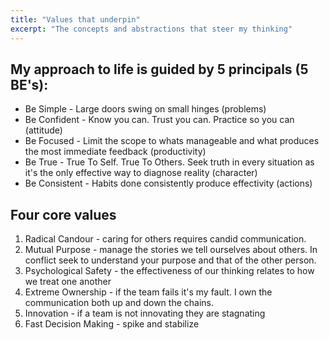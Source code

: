```yaml
---
title: "Values that underpin"
excerpt: "The concepts and abstractions that steer my thinking"
---
```


## My approach to life is guided by 5 principals (5 BE's):
* Be Simple - Large doors swing on small hinges (problems)
* Be Confident - Know you can. Trust you can. Practice so you can (attitude)
* Be Focused - Limit the scope to whats manageable and what produces the most immediate feedback (productivity)
* Be True - True To Self. True To Others. Seek truth in every situation as it's the only effective way to diagnose reality (character)
* Be Consistent - Habits done consistently produce effectivity (actions)

## Four core values
1. Radical Candour - caring for others requires candid communication.
2. Mutual Purpose - manage the stories we tell ourselves about others. In conflict seek to understand your purpose and that of the other person.
3. Psychological Safety - the effectiveness of our thinking relates to how we treat one another
4. Extreme Ownership - if the team fails it's my fault. I own the communication both up and down the chains.
5. Innovation - if a team is not innovating they are stagnating
6. Fast Decision Making - spike and stabilize


